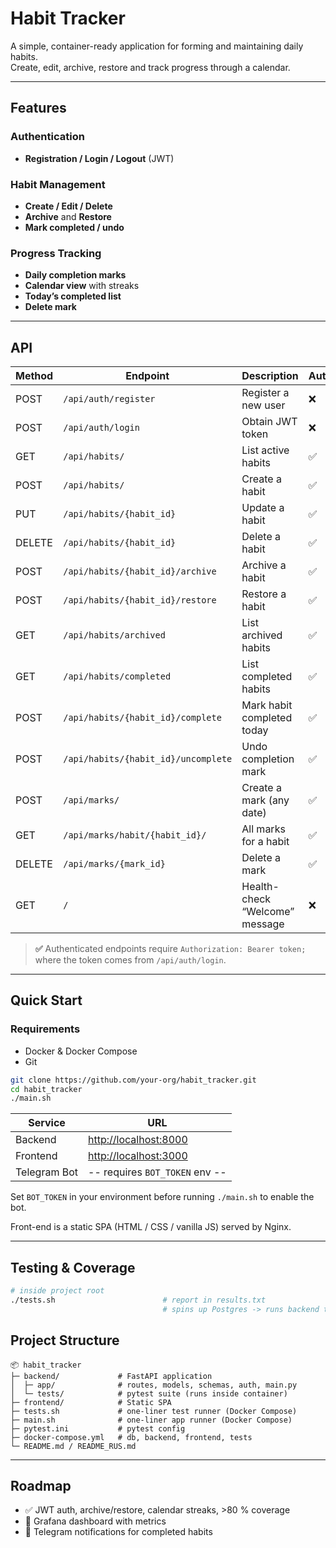 
# Habit Tracker

A simple, container-ready application for forming and maintaining daily habits.  
Create, edit, archive, restore and track progress through a calendar.

---

## Features
### Authentication
* **Registration / Login / Logout** (JWT)

### Habit Management
* **Create / Edit / Delete**
* **Archive** and **Restore**
* **Mark completed / undo**

### Progress Tracking
* **Daily completion marks**
* **Calendar view** with streaks
* **Today’s completed list**
* **Delete mark**

---

## API

| Method | Endpoint                              | Description                        | Auth |
|--------|---------------------------------------|------------------------------------|------|
| POST   | `/api/auth/register`                  | Register a new user                | ❌   |
| POST   | `/api/auth/login`                     | Obtain JWT token                   | ❌   |
| GET    | `/api/habits/`                        | List active habits                 | ✅   |
| POST   | `/api/habits/`                        | Create a habit                     | ✅   |
| PUT    | `/api/habits/{habit_id}`              | Update a habit                     | ✅   |
| DELETE | `/api/habits/{habit_id}`              | Delete a habit                     | ✅   |
| POST   | `/api/habits/{habit_id}/archive`      | Archive a habit                    | ✅   |
| POST   | `/api/habits/{habit_id}/restore`      | Restore a habit                    | ✅   |
| GET    | `/api/habits/archived`                | List archived habits               | ✅   |
| GET    | `/api/habits/completed`               | List completed habits              | ✅   |
| POST   | `/api/habits/{habit_id}/complete`     | Mark habit completed today         | ✅   |
| POST   | `/api/habits/{habit_id}/uncomplete`   | Undo completion mark               | ✅   |
| POST   | `/api/marks/`                         | Create a mark (any date)           | ✅   |
| GET    | `/api/marks/habit/{habit_id}/`        | All marks for a habit              | ✅   |
| DELETE | `/api/marks/{mark_id}`                | Delete a mark                      | ✅   |
| GET    | `/`                                   | Health-check “Welcome” message     | ❌   |

> **✅** Authenticated endpoints require `Authorization: Bearer token;`
  where the token comes from `/api/auth/login`.

---

## Quick Start

### Requirements
* Docker & Docker Compose  
* Git

```bash
git clone https://github.com/your-org/habit_tracker.git
cd habit_tracker
./main.sh      
````

| Service  | URL                                            |
| -------- | ---------------------------------------------- |
| Backend      | [http://localhost:8000](http://localhost:8000) |
| Frontend     | [http://localhost:3000](http://localhost:3000) |
| Telegram Bot | -- requires `BOT_TOKEN` env -- |

Set `BOT_TOKEN` in your environment before running `./main.sh` to enable the bot.

Front-end is a static SPA (HTML / CSS / vanilla JS) served by Nginx.

---

## Testing & Coverage
```bash
# inside project root
./tests.sh                        # report in results.txt  
                                  # spins up Postgres -> runs backend tests -> shows coverage
```

## Project Structure

```
📦 habit_tracker
├─ backend/             # FastAPI application
│  ├─ app/              # routes, models, schemas, auth, main.py
│  └─ tests/            # pytest suite (runs inside container)
├─ frontend/            # Static SPA
├─ tests.sh             # one-liner test runner (Docker Compose)
├─ main.sh              # one-liner app runner (Docker Compose)
├─ pytest.ini           # pytest config
├─ docker-compose.yml   # db, backend, frontend, tests
└─ README.md / README_RUS.md
```

---

## Roadmap

* ✅ JWT auth, archive/restore, calendar streaks, >80 % coverage
* 🚀 Grafana dashboard with metrics
* 🚀 Telegram notifications for completed habits

```
```
